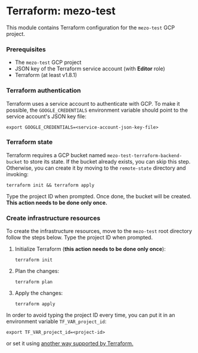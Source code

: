 # Terraform: mezo-test

This module contains Terraform configuration for the `mezo-test` GCP project.

### Prerequisites

- The `mezo-test` GCP project
- JSON key of the Terraform service account (with **Editor** role)
- Terraform (at least v1.8.1)

### Terraform authentication

Terraform uses a service account to authenticate with GCP. To make it possible, 
the `GOOGLE_CREDENTIALS` environment variable should point to the service 
account's JSON key file:

```shell
export GOOGLE_CREDENTIALS=<service-account-json-key-file>
```

### Terraform state

Terraform requires a GCP bucket named `mezo-test-terraform-backend-bucket` to 
store its state. If the bucket already exists, you can skip this step. 
Otherwise, you can create it by moving to the
`remote-state` directory and invoking:
```shell
terraform init && terraform apply
```

Type the project ID when prompted. Once done, the bucket will be created.
**This action needs to be done only once.**

### Create infrastructure resources

To create the infrastructure resources, move to the `mezo-test` root directory
follow the steps below. Type the project ID when prompted.
1. Initialize Terraform (**this action needs to be done only once**):
    ```shell
    terraform init
    ``` 

2. Plan the changes:
    ```shell
    terraform plan
    ```

3. Apply the changes:
    ```shell
    terraform apply
    ```
   
In order to avoid typing the project ID every time, you can put it in an 
environment variable `TF_VAR_project_id`:
```shell
export TF_VAR_project_id=<project-id>
```
or set it using [another way supported by Terraform.](https://developer.hashicorp.com/terraform/language/values/variables#assigning-values-to-root-module-variables)
